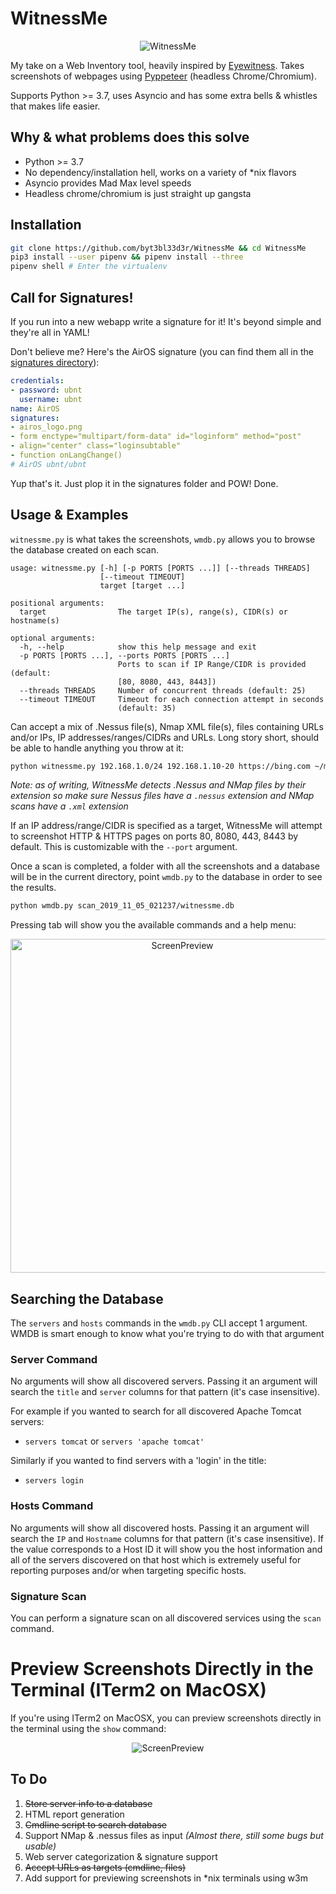 # WitnessMe

<p align="center">
  <img src="https://user-images.githubusercontent.com/5151193/60783062-1f637c00-a106-11e9-83de-83ef88115f74.gif" alt="WitnessMe"/>
</p>

My take on a Web Inventory tool, heavily inspired by [Eyewitness](https://github.com/FortyNorthSecurity/EyeWitness). Takes screenshots of webpages using [Pyppeteer](https://github.com/miyakogi/pyppeteer) (headless Chrome/Chromium).

Supports Python >= 3.7, uses Asyncio and has some extra bells & whistles that makes life easier.

## Why & what problems does this solve

- Python >= 3.7
- No dependency/installation hell, works on a variety of *nix flavors
- Asyncio provides Mad Max level speeds
- Headless chrome/chromium is just straight up gangsta

## Installation

```bash
git clone https://github.com/byt3bl33d3r/WitnessMe && cd WitnessMe
pip3 install --user pipenv && pipenv install --three
pipenv shell # Enter the virtualenv
```

## Call for Signatures!

If you run into a new webapp write a signature for it! It's beyond simple and they're all in YAML!

Don't believe me? Here's the AirOS signature (you can find them all in the [signatures directory](https://github.com/byt3bl33d3r/WitnessMe/tree/master/witnessme/signatures)):
```yaml
credentials:
- password: ubnt
  username: ubnt
name: AirOS
signatures:
- airos_logo.png
- form enctype="multipart/form-data" id="loginform" method="post"
- align="center" class="loginsubtable"
- function onLangChange()
# AirOS ubnt/ubnt
```

Yup that's it. Just plop it in the signatures folder and POW! Done.

## Usage & Examples

`witnessme.py` is what takes the screenshots, `wmdb.py` allows you to browse the database created on each scan.

```
usage: witnessme.py [-h] [-p PORTS [PORTS ...]] [--threads THREADS]
                    [--timeout TIMEOUT]
                    target [target ...]

positional arguments:
  target                The target IP(s), range(s), CIDR(s) or hostname(s)

optional arguments:
  -h, --help            show this help message and exit
  -p PORTS [PORTS ...], --ports PORTS [PORTS ...]
                        Ports to scan if IP Range/CIDR is provided (default:
                        [80, 8080, 443, 8443])
  --threads THREADS     Number of concurrent threads (default: 25)
  --timeout TIMEOUT     Timeout for each connection attempt in seconds
                        (default: 35)
```

Can accept a mix of .Nessus file(s), Nmap XML file(s), files containing URLs and/or IPs, IP addresses/ranges/CIDRs and URLs. Long story short, should be able to handle anything you throw at it:

```bash
python witnessme.py 192.168.1.0/24 192.168.1.10-20 https://bing.com ~/my_nessus_scan.nessus ~/my_nmap_scan.xml ~/myfilewithURLSandIPs
```

*Note: as of writing, WitnessMe detects .Nessus and NMap files by their extension so make sure Nessus files have a `.nessus` extension and NMap scans have a `.xml` extension*

If an IP address/range/CIDR is specified as a target, WitnessMe will attempt to screenshot HTTP & HTTPS pages on ports 80, 8080, 443, 8443 by default. This is customizable with the `--port` argument.

Once a scan is completed, a folder with all the screenshots and a database will be in the current directory, point `wmdb.py` to the database in order to see the results.

```bash
python wmdb.py scan_2019_11_05_021237/witnessme.db
```

Pressing tab will show you the available commands and a help menu:

<p align="center">
  <img width="534" src="https://user-images.githubusercontent.com/5151193/68552696-11d14200-03d7-11ea-828f-3c744e58df86.png" alt="ScreenPreview"/>
</p>

## Searching the Database

The `servers` and `hosts` commands in the `wmdb.py` CLI accept 1 argument. WMDB is smart enough to know what you're trying to do with that argument

### Server Command

No arguments will show all discovered servers. Passing it an argument will search the `title` and `server` columns for that pattern (it's case insensitive).

For example if you wanted to search for all discovered Apache Tomcat servers:
- `servers tomcat` or `servers 'apache tomcat'`

Similarly if you wanted to find servers with a 'login' in the title:
- `servers login`

### Hosts Command

No arguments will show all discovered hosts. Passing it an argument will search the `IP` and `Hostname` columns for that pattern (it's case insensitive). If the value corresponds to a Host ID it will show you the host information and all of the servers discovered on that host which is extremely useful for reporting purposes and/or when targeting specific hosts.

### Signature Scan

You can perform a signature scan on all discovered services using the `scan` command.

# Preview Screenshots Directly in the Terminal (ITerm2 on MacOSX)

If you're using ITerm2 on MacOSX, you can preview screenshots directly in the terminal using the `show` command:

<p align="center">
  <img src="https://user-images.githubusercontent.com/5151193/68194496-5e012a00-ff72-11e9-9ccd-6a50aa384f3e.png" alt="ScreenPreview"/>
</p>

## To Do

1. ~~Store server info to a database~~
2. HTML report generation
3. ~~Cmdline script to search database~~
4. Support NMap & .nessus files as input *(Almost there, still some bugs but usable)*
5. Web server categorization & signature support
6. ~~Accept URLs as targets (cmdline, files)~~
7. Add support for previewing screenshots in *nix terminals using w3m
